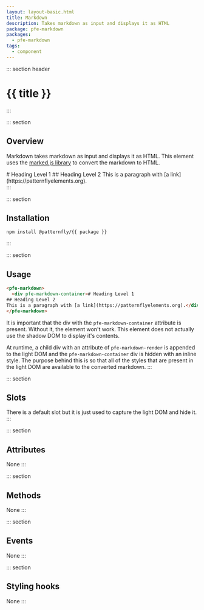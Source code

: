 ```yaml
---
layout: layout-basic.html
title: Markdown
description: Takes markdown as input and displays it as HTML
package: pfe-markdown
packages:
  - pfe-markdown
tags:
  - component
---
```


::: section header
# {{ title }}
:::

::: section
## Overview
Markdown takes markdown as input and displays it as HTML. This element uses the [marked.js library](https://marked.js.org/#/README.md#README.md) to convert the markdown to HTML.

<pfe-markdown>
  <div pfe-markdown-container># Heading Level 1
## Heading Level 2
This is a paragraph with [a link](https://patternflyelements.org).</div>
</pfe-markdown>
:::

::: section
## Installation

```shell
npm install @patternfly/{{ package }}
```
:::

::: section
## Usage

```html
<pfe-markdown>
  <div pfe-markdown-container># Heading Level 1
## Heading Level 2
This is a paragraph with [a link](https://patternflyelements.org).</div>
</pfe-markdown>
```

It is important that the div with the `pfe-markdown-container` attribute is present. Without it, the element won't work. This element does not actually use the shadow DOM to display it's contents.

At runtime, a child div with an attribute of `pfe-markdown-render` is appended to the light DOM and the `pfe-markdown-container` div is hidden with an inline style. The purpose behind this is so that all of the styles that are present in the light DOM are available to the converted markdown.
:::

::: section
## Slots
There is a default slot but it is just used to capture the light DOM and hide it.
:::

::: section
## Attributes
None
:::

::: section
## Methods
None
:::

::: section
## Events
None
:::

::: section
## Styling hooks
None
:::